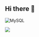 ## Hi there 👋

![MySQL](https://img.shields.io/badge/mysql-4479A1.svg?style=for-the-badge&logo=mysql&logoColor=white)

<img src="https://ziadoua.github.io/m3-Markdown-Badges/badges/FastAPI/fastapi2.svg">
